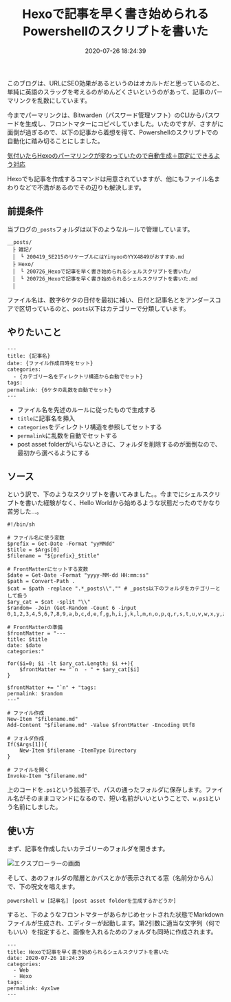 ﻿---
title: Hexoで記事を早く書き始められるPowershellのスクリプトを書いた
date: 2020-07-26 18:24:39
post_id: 4yx1we
categories:
  - Web
  - Hexo
tags:
  - PowerShell
---

このブログは、URLにSEO効果があるというのはオカルトだと思っているのと、単純に英語のスラッグを考えるのがめんどくさいというのがあって、記事のパーマリンクを乱数にしています。

<!-- more -->

今までパーマリンクは、Bitwarden（パスワード管理ソフト）のCLIからパスワードを生成し、フロントマターにコピペしていました。いたのですが、さすがに面倒が過ぎるので、以下の記事から着想を得て、Powershellのスクリプトでの自動化に踏み切ることにしました。

[気付いたらHexoのパーマリンクが変わっていたので自動生成＋固定にできるよう対応](https://wbtmiu.herokuapp.com/2014/09/15/JQDleI4soG/)

Hexoでも記事を作成するコマンドは用意されていますが、他にもファイル名まわりなどで不満があるのでその辺りも解決します。


## 前提条件

当ブログの`_posts`フォルダは以下のようなルールで管理しています。

```plaintext
__posts/
　├ 雑記/
　│　└ 200419_SE215のリケーブルにはYinyooのYYX4849がおすすめ.md
　├ Hexo/
　│　└ 200726_Hexoで記事を早く書き始められるシェルスクリプトを書いた/
　│　└ 200726_Hexoで記事を早く書き始められるシェルスクリプトを書いた.md
　│
```

ファイル名は、数字6ケタの日付を最初に補い、日付と記事名とをアンダースコアで区切っているのと、`posts`以下はカテゴリーで分類しています。



## やりたいこと

```
---
title: {記事名}
date: {ファイル作成日時をセット}
categories:
  - {カテゴリー名をディレクトリ構造から自動でセット}
tags:
permalink: {6ケタの乱数を自動でセット}
---
```

- ファイル名を先述のルールに従ったもので生成する
- `title`に記事名を挿入
- `categories`をディレクトリ構造を参照してセットする
- `permalink`に乱数を自動でセットする
- post asset folderがいらないときに、フォルダを削除するのが面倒なので、最初から選べるようにする


## ソース

という訳で、下のようなスクリプトを書いてみました。。今までにシェルスクリプトを書いた経験がなく、Hello Worldから始めるような状態だったのでかなり苦労した...。

```shell
﻿#!/bin/sh

# ファイル名に使う変数
$prefix = Get-Date -Format "yyMMdd"
$title = $Args[0]
$filename = "${prefix}_$title"

# FrontMatterにセットする変数
$date = Get-Date -Format "yyyy-MM-dd HH:mm:ss"
$path = Convert-Path .
$cat = $path -replace ".*_posts\\","" # _posts以下のフォルダをカテゴリーとして扱う
$ary_cat = $cat -split "\\"
$random= -Join (Get-Random -Count 6 -input 0,1,2,3,4,5,6,7,8,9,a,b,c,d,e,f,g,h,i,j,k,l,m,n,o,p,q,r,s,t,u,v,w,x,y,z)

# FrontMatterの準備
$frontMatter = "---
title: $title
date: $date
categories:"

for($i=0; $i -lt $ary_cat.Length; $i ++){
    $frontMatter += "`n  - " + $ary_cat[$i]
}

$frontMatter += "`n" + "tags:
permalink: $random
---"

# ファイル作成
New-Item "$filename.md"
Add-Content "$filename.md" -Value $frontMatter -Encoding Utf8

# フォルダ作成
If($Args[1]){
    New-Item $filename -ItemType Directory
}

# ファイルを開く
Invoke-Item "$filename.md"
```

上のコードを`.ps1`という拡張子で、パスの通ったフォルダに保存します。ファイル名がそのままコマンドになるので、短い名前がいいということで、`w.ps1`という名前にしました。


## 使い方

まず、記事を作成したいカテゴリーのフォルダを開きます。

![エクスプローラーの画面](1.png)

そして、あのフォルダの階層とかパスとかが表示されてる窓（名前分からん）で、下の呪文を唱えます。


```
powershell w [記事名] [post asset folderを生成するかどうか]
```

すると、下のようなフロントマターがあらかじめセットされた状態でMarkdownファイルが生成され、エディターが起動します。第2引数に適当な文字列（何でもいい）を指定すると、画像を入れるためのフォルダも同時に作成されます。

```
---
title: Hexoで記事を早く書き始められるシェルスクリプトを書いた
date: 2020-07-26 18:24:39
categories:
  - Web
  - Hexo
tags:
permalink: 4yx1we
---
```

